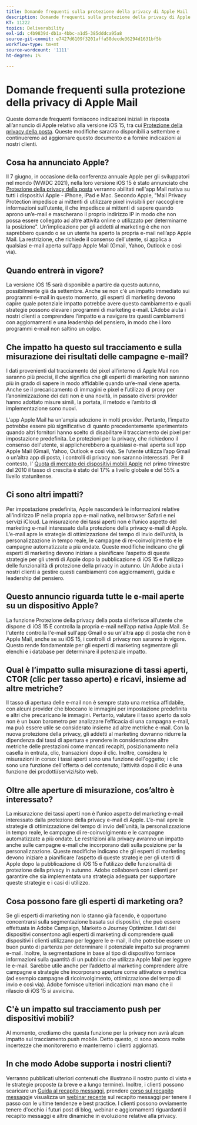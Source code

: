 ```yaml
---
title: Domande frequenti sulla protezione della privacy di Apple Mail
description: Domande frequenti sulla protezione della privacy di Apple Mail
KT: 11222
topics: Deliverability
exl-id: c4b9839d-db1a-4bbc-a1d5-385dddca95a8
source-git-commit: e7427d6109f3201affa58decde36294d1631bf5b
workflow-type: tm+mt
source-wordcount: '1111'
ht-degree: 1%

---
```


# Domande frequenti sulla protezione della privacy di Apple Mail

Queste domande frequenti forniscono indicazioni iniziali in risposta all’annuncio di Apple relativo alla versione iOS 15, tra cui [Protezione della privacy della posta](https://www.apple.com/newsroom/2021/06/apple-advances-its-privacy-leadership-with-ios-15-ipados-15-macos-monterey-and-watchos-8/). Queste modifiche saranno disponibili a settembre e continueremo ad aggiornare questo documento e a fornire indicazioni ai nostri clienti.

## Cosa ha annunciato Apple?

Il 7 giugno, in occasione della conferenza annuale Apple per gli sviluppatori nel mondo (WWDC 2021), nella loro versione iOS 15 è stato annunciato che [Protezione della privacy della posta](https://www.apple.com/newsroom/2021/06/apple-advances-its-privacy-leadership-with-ios-15-ipados-15-macos-monterey-and-watchos-8/) verranno abilitati nell&#39;app Mail nativa su tutti i dispositivi Apple - iPhone, iPad e Mac. Secondo Apple, &quot;Mail Privacy Protection impedisce ai mittenti di utilizzare pixel invisibili per raccogliere informazioni sull’utente, il che impedisce ai mittenti di sapere quando aprono un’e-mail e mascherano il proprio indirizzo IP in modo che non possa essere collegato ad altre attività online o utilizzato per determinarne la posizione&quot;. Un’implicazione per gli addetti al marketing è che non saprebbero quando o se un utente ha aperto la propria e-mail nell’app Apple Mail. La restrizione, che richiede il consenso dell&#39;utente, si applica a qualsiasi e-mail aperta sull&#39;app Apple Mail (Gmail, Yahoo, Outlook e così via).

## Quando entrerà in vigore?

La versione iOS 15 sarà disponibile a partire da questo autunno, possibilmente già da settembre. Anche se non c&#39;è un impatto immediato sui programmi e-mail in questo momento, gli esperti di marketing devono capire quale potenziale impatto potrebbe avere questo cambiamento e quali strategie possono elevare i programmi di marketing e-mail. L’Adobe aiuta i nostri clienti a comprendere l’impatto e a navigare tra questi cambiamenti con aggiornamenti e una leadership del pensiero, in modo che i loro programmi e-mail non saltino un colpo.

## Che impatto ha questo sul tracciamento e sulla misurazione dei risultati delle campagne e-mail?

I dati provenienti dal tracciamento dei pixel all’interno di Apple Mail non saranno più precisi, il che significa che gli esperti di marketing non saranno più in grado di sapere in modo affidabile quando un’e-mail viene aperta. Anche se il precaricamento di immagini e pixel e l’utilizzo di proxy per l’anonimizzazione dei dati non è una novità, in passato diversi provider hanno adottato misure simili, la portata, il metodo e l’ambito di implementazione sono nuovi.

L&#39;app Apple Mail ha un&#39;ampia adozione in molti provider. Pertanto, l’impatto potrebbe essere più significativo di quanto precedentemente sperimentato quando altri fornitori hanno scelto di disabilitare il tracciamento dei pixel per impostazione predefinita. Le protezioni per la privacy, che richiedono il consenso dell&#39;utente, si applicherebbero a qualsiasi e-mail aperta sull&#39;app Apple Mail (Gmail, Yahoo, Outlook e così via). Se l’utente utilizza l’app Gmail o un’altra app di posta, i controlli di privacy non saranno interessati. Per il contesto, l&#39; [Quota di mercato dei dispositivi mobili Apple](https://www.counterpointresearch.com/global-smartphone-share/) nel primo trimestre del 2010 il tasso di crescita è stato del 17% a livello globale e del 55% a livello statunitense.

## Ci sono altri impatti?

Per impostazione predefinita, Apple nasconderà le informazioni relative all’indirizzo IP nella propria app e-mail nativa, nel browser Safari e nei servizi iCloud. La misurazione dei tassi aperti non è l’unico aspetto del marketing e-mail interessato dalla protezione della privacy e-mail di Apple. L’e-mail apre le strategie di ottimizzazione del tempo di invio dell’unità, la personalizzazione in tempo reale, le campagne di re-coinvolgimento e le campagne automatizzate a più ondate. Queste modifiche indicano che gli esperti di marketing devono iniziare a pianificare l’aspetto di queste strategie per gli utenti di Apple dopo la pubblicazione di iOS 15 e l’utilizzo delle funzionalità di protezione della privacy in autunno. Un Adobe aiuta i nostri clienti a gestire questi cambiamenti con aggiornamenti, guida e leadership del pensiero.

## Questo annuncio riguarda tutte le e-mail aperte su un dispositivo Apple?

La funzione Protezione della privacy della posta si riferisce all’utente che dispone di iOS 15 E controlla la propria e-mail nell’app nativa Apple Mail. Se l&#39;utente controlla l&#39;e-mail sull&#39;app Gmail o su un&#39;altra app di posta che non è Apple Mail, anche se su iOS 15, i controlli di privacy non saranno in vigore. Questo rende fondamentale per gli esperti di marketing segmentare gli elenchi e i database per determinare il potenziale impatto.

## Qual è l’impatto sulla misurazione di tassi aperti, CTOR (clic per tasso aperto) e ricavi, insieme ad altre metriche?

Il tasso di apertura delle e-mail non è sempre stato una metrica affidabile, con alcuni provider che bloccano le immagini per impostazione predefinita e altri che precaricano le immagini. Pertanto, valutare il tasso aperto da solo non è un buon barometro per analizzare l’efficacia di una campagna e-mail, ma può essere utile se considerato insieme ad altre metriche e-mail. Con la nuova protezione della privacy, gli addetti al marketing dovranno ridurre la dipendenza dai tassi di apertura e prendere in considerazione altre metriche delle prestazioni come mancati recapiti, posizionamento nella casella in entrata, clic, transazioni dopo il clic. Inoltre, considera le misurazioni in corso: i tassi aperti sono una funzione dell&#39;oggetto; i clic sono una funzione dell&#39;offerta o del contenuto; l’attività dopo il clic è una funzione dei prodotti/servizi/sito web.

## Oltre alle aperture di misurazione, cos’altro è interessato?

La misurazione dei tassi aperti non è l’unico aspetto del marketing e-mail interessato dalla protezione della privacy e-mail di Apple. L’e-mail apre le strategie di ottimizzazione del tempo di invio dell’unità, la personalizzazione in tempo reale, le campagne di re-coinvolgimento e le campagne automatizzate a più ondate. Le restrizioni alla privacy avranno un impatto anche sulle campagne e-mail che incorporano dati sulla posizione per la personalizzazione. Queste modifiche indicano che gli esperti di marketing devono iniziare a pianificare l’aspetto di queste strategie per gli utenti di Apple dopo la pubblicazione di iOS 15 e l’utilizzo delle funzionalità di protezione della privacy in autunno. Adobe collaborerà con i clienti per garantire che sia implementata una strategia adeguata per supportare queste strategie e i casi di utilizzo.

## Cosa possono fare gli esperti di marketing ora?

Se gli esperti di marketing non lo stanno già facendo, è opportuno concentrarsi sulla segmentazione basata sui dispositivi, che può essere effettuata in Adobe Campaign, Marketo o Journey Optimizer. I dati dei dispositivi consentono agli esperti di marketing di comprendere quali dispositivi i clienti utilizzano per leggere le e-mail, il che potrebbe essere un buon punto di partenza per determinare il potenziale impatto sui programmi e-mail. Inoltre, la segmentazione in base al tipo di dispositivo fornisce informazioni sulla quantità di un pubblico che utilizza Apple Mail per leggere le e-mail. Sarebbe utile anche per l’addetto al marketing comprendere altre campagne e strategie che incorporano aperture come attivatore o metrica (ad esempio campagne di ricoinvolgimento, ottimizzazione del tempo di invio e così via). Adobe fornisce ulteriori indicazioni man mano che il rilascio di iOS 15 si avvicina.

## C&#39;è un impatto sul tracciamento push per dispositivi mobili?

Al momento, crediamo che questa funzione per la privacy non avrà alcun impatto sul tracciamento push mobile. Detto questo, ci sono ancora molte incertezze che monitoreremo e manterremo i clienti aggiornati.

## In che modo Adobe supporta i nostri clienti?

Verranno pubblicati ulteriori contenuti che illustrano il nostro punto di vista e le strategie proposte (a breve e a lungo termine). Inoltre, i clienti possono scaricare un [Guida al recapito messaggi](../introduction.md), prendere [corso sul recapito messaggi](https://experienceleague.adobe.com/?lang=it#dashboard/learning)e visualizza un [webinar recente](https://primetime.bluejeans.com/a2m/events/playback/29edda30-a9b8-4e4b-a460-e829c02c912a) sul recapito messaggi per tenere il passo con le ultime tendenze e best practice. I clienti possono ovviamente tenere d&#39;occhio i futuri post di blog, webinar e aggiornamenti riguardanti il recapito messaggi e altre dinamiche in evoluzione relative alla privacy.
